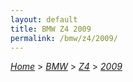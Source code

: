 ```yaml
---
layout: default
title: BMW Z4 2009
permalink: /bmw/z4/2009/
---
```

[*Home*](/) > [*BMW*](/bmw/) > [*Z4*](/bmw/z4/) > [*2009*](/bmw/z4/2009/)
